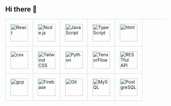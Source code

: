 ## Hi there 👋

<!--
**aaronstanek/aaronstanek** is a ✨ _special_ ✨ repository because its `README.md` (this file) appears on your GitHub profile.

Here are some ideas to get you started:

- 🔭 I’m currently working on ...
- 🌱 I’m currently learning ...
- 👯 I’m looking to collaborate on ...
- 🤔 I’m looking for help with ...
- 💬 Ask me about ...
- 📫 How to reach me: ...
- 😄 Pronouns: ...
- ⚡ Fun fact: ...
-->

<!-- <style>
    .skill-icon {
        border-bottom: 1px solid rgb(208, 215, 222);
        border-right: 1px solid rgb(208, 215, 222);
        padding: 15px;
    }
</style> -->

<div style="display: inline-block; border-top: 1px solid rgb(208, 215, 222); border-left: 1px solid rgb(208, 215, 222);">
    <div style="display: flex; flex-wrap: wrap;">
        <div style="border-bottom: 1px solid rgb(208, 215, 222); border-right: 1px solid rgb(208, 215, 222); padding: 15px;">
            <img src="https://techstack-generator.vercel.app/react-icon.svg" title="React" alt="React" width="55" height="55" />
        </div>
        <div style="border-bottom: 1px solid rgb(208, 215, 222); border-right: 1px solid rgb(208, 215, 222); padding: 15px;">
            <img src="https://cdn.worldvectorlogo.com/logos/nodejs-1.svg" title="Node.js" alt="Node.js" width="55" height="55" />
        </div>
        <div style="border-bottom: 1px solid rgb(208, 215, 222); border-right: 1px solid rgb(208, 215, 222); padding: 15px;">
            <img src="https://techstack-generator.vercel.app/js-icon.svg" title="JavaScript" alt="JavaScript" width="55" height="55" />
        </div>
        <div style="border-bottom: 1px solid rgb(208, 215, 222); border-right: 1px solid rgb(208, 215, 222); padding: 15px;">
            <img src="https://techstack-generator.vercel.app/ts-icon.svg" title="TypeScript" alt="TypeScript" width="55" height="55" />
        </div>
        <div style="border-bottom: 1px solid rgb(208, 215, 222); border-right: 1px solid rgb(208, 215, 222); padding: 15px;">
            <img src="https://img.icons8.com/color/2x/html-5.png" title="HTML" alt="html" width="55" height="55" />
        </div>
        <div style="border-bottom: 1px solid rgb(208, 215, 222); border-right: 1px solid rgb(208, 215, 222); padding: 15px;">
            <img src="https://img.icons8.com/color/2x/css3.png" title="CSS" alt="css" width="55" height="55" />
        </div>
        <div style="border-bottom: 1px solid rgb(208, 215, 222); border-right: 1px solid rgb(208, 215, 222); padding: 15px;">
            <img src="https://user-images.githubusercontent.com/25181517/202896760-337261ed-ee92-4979-84c4-d4b829c7355d.png" title="Tailwind CSS" alt="Tailwind CSS" width="55" height="55" />
        </div>
        <div style="border-bottom: 1px solid rgb(208, 215, 222); border-right: 1px solid rgb(208, 215, 222); padding: 15px;">
            <img src="https://techstack-generator.vercel.app/python-icon.svg" title="Python" alt="Python" width="55" height="55" />
        </div>
        <div style="border-bottom: 1px solid rgb(208, 215, 222); border-right: 1px solid rgb(208, 215, 222); padding: 15px;">
            <img src="https://img.icons8.com/color/2x/tensorflow.png" title="TensorFlow" alt="TensorFlow" width="55" height="55" />
        </div>
        <div style="border-bottom: 1px solid rgb(208, 215, 222); border-right: 1px solid rgb(208, 215, 222); padding: 15px;">
            <img src="https://techstack-generator.vercel.app/restapi-icon.svg" title="RESTful API" alt="RESTful API" width="55" height="55" />
        </div>
        <div style="border-bottom: 1px solid rgb(208, 215, 222); border-right: 1px solid rgb(208, 215, 222); padding: 15px;">
            <img src="https://user-images.githubusercontent.com/25181517/183911547-990692bc-8411-4878-99a0-43506cdb69cf.png" title="GCP" alt="gcp" width="55" height="55" />
        </div>
        <div style="border-bottom: 1px solid rgb(208, 215, 222); border-right: 1px solid rgb(208, 215, 222); padding: 15px;">
            <img src="https://user-images.githubusercontent.com/25181517/189716855-2c69ca7a-5149-4647-936d-780610911353.png" title="Firebase" alt="Firebase" width="55" height="55" />
        </div>
        <div style="border-bottom: 1px solid rgb(208, 215, 222); border-right: 1px solid rgb(208, 215, 222); padding: 15px;">
            <img src="https://user-images.githubusercontent.com/25181517/192108372-f71d70ac-7ae6-4c0d-8395-51d8870c2ef0.png" title="Git" alt="Git" width="55" height="55" />
        </div>
        <div style="border-bottom: 1px solid rgb(208, 215, 222); border-right: 1px solid rgb(208, 215, 222); padding: 15px;">
            <img src="https://techstack-generator.vercel.app/mysql-icon.svg" title="MySQL" alt="MySQL" width="55" height="55" />
        </div>
        <div style="border-bottom: 1px solid rgb(208, 215, 222); border-right: 1px solid rgb(208, 215, 222); padding: 15px;">
            <img src="https://img.icons8.com/color/2x/postgreesql.png" title="PostgreSQL" alt="PostgreSQL" width="55" height="55" />
        </div>
    </div>
</div>
